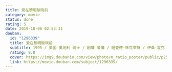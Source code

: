 ```yaml
---
title: 爱在黎明破晓前
category: movie
status: done
rating: 5
date: 2019-10-06 02:53:11
douban:
  id: "1296339"
  title: 爱在黎明破晓前
  subtitle: 1995 / 美国 奥地利 瑞士 / 剧情 爱情 / 理查德·林克莱特 / 伊桑·霍克 朱莉·德尔佩
  rating: 8.8
  cover: https://img9.doubanio.com/view/photo/m_ratio_poster/public/p2555762374.jpg
  link: https://movie.douban.com/subject/1296339/
---
```


